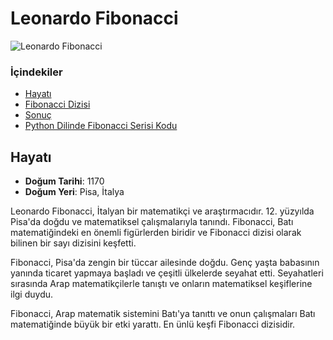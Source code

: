 # Leonardo Fibonacci

![Leonardo Fibonacci](https://dergice.com/wp-content/uploads/2021/03/fibonaccinin-hayati.jpg)

### İçindekiler
* [Hayatı](#hayatı)
* [Fibonacci Dizisi](#fibonacci-dizisi)
* [Sonuç](#sonuç)
*  [Python Dilinde Fibonacci Serisi Kodu](#python-dilinde-fibonacci-serisi-kodu)

## Hayatı

- **Doğum Tarihi**: 1170
- **Doğum Yeri**: Pisa, İtalya

Leonardo Fibonacci, İtalyan bir matematikçi ve araştırmacıdır. 12. yüzyılda Pisa'da doğdu ve matematiksel çalışmalarıyla tanındı. Fibonacci, Batı matematiğindeki en önemli figürlerden biridir ve Fibonacci dizisi olarak bilinen bir sayı dizisini keşfetti.

Fibonacci, Pisa'da zengin bir tüccar ailesinde doğdu. Genç yaşta babasının yanında ticaret yapmaya başladı ve çeşitli ülkelerde seyahat etti. Seyahatleri sırasında Arap matematikçilerle tanıştı ve onların matematiksel keşiflerine ilgi duydu.

Fibonacci, Arap matematik sistemini Batı'ya tanıttı ve onun çalışmaları Batı matematiğinde büyük bir etki yarattı. En ünlü keşfi Fibonacci dizisidir.